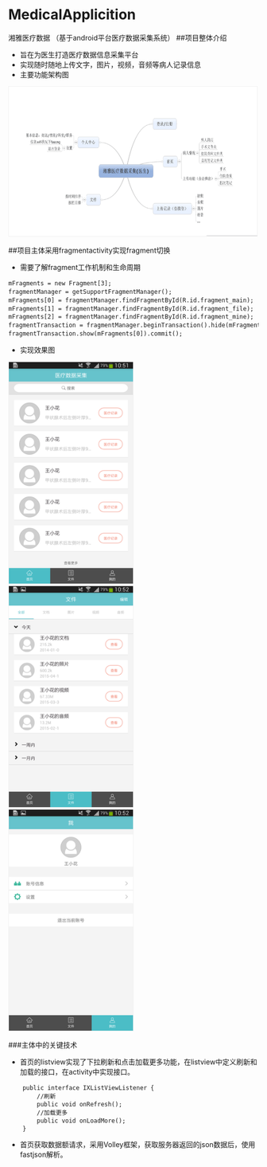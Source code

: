 # MedicalApplicition
湘雅医疗数据 （基于android平台医疗数据采集系统）
##项目整体介绍
  * 旨在为医生打造医疗数据信息采集平台<br>
  * 实现随时随地上传文字，图片，视频，音频等病人记录信息<br>
  * 主要功能架构图<br>
<div class='raw'>
 <img src='https://github.com/sjaiwl/image_folder/blob/master/MedicalApplication/app.png' height="300px" width="500px" style='border: #f1f1f1 solid 1px'/>
</div>

##项目主体采用fragmentactivity实现fragment切换
  * 需要了解fragment工作机制和生命周期<br>
```xml
mFragments = new Fragment[3];
fragmentManager = getSupportFragmentManager();
mFragments[0] = fragmentManager.findFragmentById(R.id.fragment_main);
mFragments[1] = fragmentManager.findFragmentById(R.id.fragment_file);
mFragments[2] = fragmentManager.findFragmentById(R.id.fragment_mine);
fragmentTransaction = fragmentManager.beginTransaction().hide(mFragments[0]).hide(mFragments[1]).hide(mFragments[2]);
fragmentTransaction.show(mFragments[0]).commit();
```
  * 实现效果图<br>
<div class='row'>
        <img src='https://github.com/sjaiwl/image_folder/blob/master/MedicalApplication/mainPage.png' width="250px" style='border: #f1f1f1 solid 1px'/>
        <img src='https://github.com/sjaiwl/image_folder/blob/master/MedicalApplication/filePage.png' width="250px" style='border: #f1f1f1 solid 1px'/>
        <img src='https://github.com/sjaiwl/image_folder/blob/master/MedicalApplication/minePage.png' width="250px" style='border: #f1f1f1 solid 1px'/>
    </div>

###主体中的关键技术
  * 首页的listview实现了下拉刷新和点击加载更多功能，在listview中定义刷新和加载的接口，在activity中实现接口。
```
	public interface IXListViewListener {
		//刷新
		public void onRefresh();
		//加载更多
		public void onLoadMore();
	}
```
  * 首页获取数据额请求，采用Volley框架，获取服务器返回的json数据后，使用fastjson解析。
